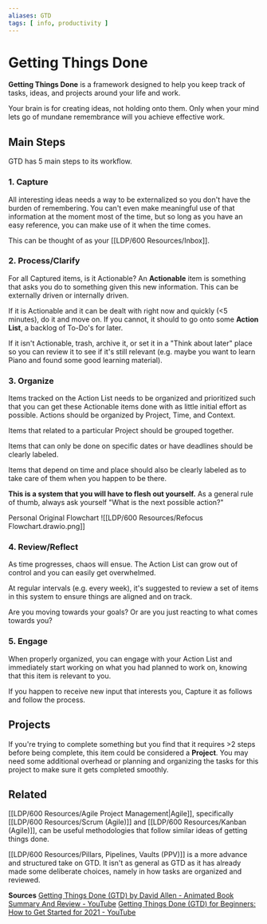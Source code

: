 ```yaml
---
aliases: GTD
tags: [ info, productivity ]
---
```

# Getting Things Done
**Getting Things Done** is a framework designed to help you keep track of tasks, ideas, and projects around your life and work.

Your brain is for creating ideas, not holding onto them. Only when your mind lets go of mundane remembrance will you achieve effective work.

## Main Steps
GTD has 5 main steps to its workflow.

### 1. Capture
All interesting ideas needs a way to be externalized so you don't have the burden of remembering. You can't even make meaningful use of that information at the moment most of the time, but so long as you have an easy reference, you can make use of it when the time comes.

This can be thought of as your [[LDP/600 Resources/Inbox]].

### 2. Process/Clarify
For all Captured items, is it Actionable? An **Actionable** item is something that asks you do to something given this new information. This can be externally driven or internally driven.

If it is Actionable and it can be dealt with right now and quickly (<5 minutes), do it and move on. If you cannot, it should to go onto some **Action List**, a backlog of To-Do's for later.

If it isn't Actionable, trash, archive it, or set it in a "Think about later" place so you can review it to see if it's still relevant (e.g. maybe you want to learn Piano and found some good learning material).

### 3. Organize
Items tracked on the Action List needs to be organized and prioritized such that you can get these Actionable items done with as little initial effort as possible. Actions should be organized by Project, Time, and Context.

Items that related to a particular Project should be grouped together.

Items that can only be done on specific dates or have deadlines should be clearly labeled.

Items that depend on time and place should also be clearly labeled as to take care of them when you happen to be there.

**This is a system that you will have to flesh out yourself.** As a general rule of thumb, always ask yourself "What is the next possible action?"

Personal Original Flowchart
![[LDP/600 Resources/Refocus Flowchart.drawio.png]]

### 4. Review/Reflect
As time progresses, chaos will ensue. The Action List can grow out of control and you can easily get overwhelmed.

At regular intervals (e.g. every week), it's suggested to review a set of items in this system to ensure things are aligned and on track.

Are you moving towards your goals? Or are you just reacting to what comes towards you?

### 5. Engage
When properly organized, you can engage with your Action List and immediately start working on what you had planned to work on, knowing that this item is relevant to you.

If you happen to receive new input that interests you, Capture it as follows and follow the process.

## Projects
If you're trying to complete something but you find that it requires >2 steps before being complete, this item could be considered a **Project**. You may need some additional overhead or planning and organizing the tasks for this project to make sure it gets completed smoothly.

## Related
[[LDP/600 Resources/Agile Project Management|Agile]], specifically [[LDP/600 Resources/Scrum (Agile)]] and [[LDP/600 Resources/Kanban (Agile)]], can be useful methodologies that follow similar ideas of getting things done.

[[LDP/600 Resources/Pillars, Pipelines, Vaults (PPV)]] is a more advance and structured take on GTD. It isn't as general as GTD as it has already made some deliberate choices, namely in how tasks are organized and reviewed.

**Sources**
[Getting Things Done (GTD) by David Allen - Animated Book Summary And Review - YouTube](https://www.youtube.com/watch?v=gCswMsONkwY)
[Getting Things Done (GTD) for Beginners: How to Get Started for 2021 - YouTube](https://www.youtube.com/watch?v=zP8gQp3nDPA)